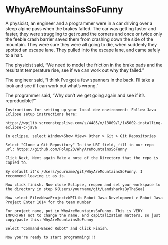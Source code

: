 # WhyAreMountainsSoFunny

A physicist, an engineer and a programmer were in a car driving over a steep alpine pass when the brakes failed. The car was getting faster and faster, they were struggling to get round the corners and once or twice only the feeble crash barrier saved them from crashing down the side of the mountain. They were sure they were all going to die, when suddenly they spotted an escape lane. They pulled into the escape lane, and came safely to a halt.

The physicist said, “We need to model the friction in the brake pads and the resultant temperature rise, see if we can work out why they failed.”

The engineer said, “I think I’ve got a few spanners in the back. I’ll take a look and see if I can work out what’s wrong.”

The programmer said, “Why don’t we get going again and see if it’s reproducible?”
~~~~~~~~~~~~~~~~~~~~~~~~~~~~~~~~~~~~~~~~~~~~~~~~~~~~~~~~~~~~~~~~~~~~~~~~~~~~~~~~~~~~~~~~~~~~~~~~~~~~~~~~~~~~~~~~~~~~~~~~~~~~~~
Instructions for setting up your local dev environment: Follow Java Eclipse setup instructions here:

https://wpilib.screenstepslive.com/s/4485/m/13809/l/145002-installing-eclipse-c-java

In eclipse, select Window>Show View> Other > Git > Git Repositories

Select "Clone a Git Repository" In the URI field, fill in our repo url: https://github.com/Polop23/WhyAreMountainsSoFunny

Click Next, Next again Make a note of the Directory that the repo is copied to.

By default it's /Users/yourname/git/WhyAreMountainsSoFunny. I recommend leaving it as is.

Now click finish. Now close Eclipse, reopen and set your workspace to the directory in step 6(Users/yourname/git/LandsharksByTheSea)

Now select File>New>Project>WPILib Robot Java Development > Robot Java Project Enter 1014 for the team number

For project name, put in WhyAreMountainsSoFunny. This is VERY IMPORTANT not to change the name, and capitalization matters, so just copy/paste this: WhyAreMountainsSoFunny

Select "Command-Based Robot" and click Finish.

Now you're ready to start programming!!!
